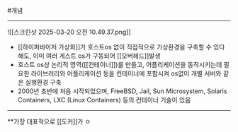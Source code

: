 #개념

---
![[스크린샷 2025-03-20 오전 10.49.37.png]]


- [[하이퍼바이저 가상화]]가 호스트os 없이 직접적으로 가상환경을 구축할 수 있다 해도, 이미 여러 게스트 os가 구동되어 [[오버헤드]]발생
- 호스트 os상 논리적 영역([[컨테이너]])를 만들고, 어플리케이션을 동작시키는데 필요한 라이브러리와 어플리케이션 등을 컨테이너에 포함시켜 os없이 개별 서버와 같은 실행환경 구축
- 2000년 초반에 처음 시작되었으며, FreeBSD, Jail, Sun Microsystem, Solaris Containers, LXC (Linux Containers) 등의 컨테이너 기술이 있음

--- 
**가장 대표적으로 [[도커]]가 ㅇ